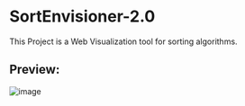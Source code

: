 # SortEnvisioner-2.0

This Project is a Web Visualization tool for sorting algorithms.

## Preview:

![image](https://user-images.githubusercontent.com/55031190/126062576-fd97655c-d432-4a9d-928b-3026369bd3f7.png)
